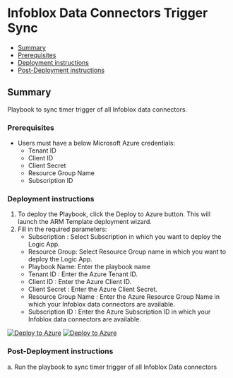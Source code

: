 # Infoblox Data Connectors Trigger Sync

* [Summary](#Summary)
* [Prerequisites](#Prerequisites)
* [Deployment instructions](#Deployment-instructions)
* [Post-Deployment instructions](#Post-Deployment-instructions)
        

## Summary<a name="Summary"></a>

Playbook to sync timer trigger of all Infoblox data connectors.

### Prerequisites<a name="Prerequisites"></a>

* Users must have a below Microsoft Azure credentials:
    * Tenant ID
    * Client ID
    * Client Secret 
    * Resource Group Name
    * Subscription ID

### Deployment instructions<a name="Deployment-instructions"></a>

1. To deploy the Playbook, click the Deploy to Azure button. This will launch the ARM Template deployment wizard.
2. Fill in the required parameters:
    * Subscription : Select Subscription in which you want to deploy the Logic App.
    * Resource Group: Select Resource Group name in which you want to deploy the Logic App.
    * Playbook Name: Enter the playbook name
    * Tenant ID : Enter the Azure Tenant ID.
    * Client ID : Enter the Azure Client ID.
    * Client Secret : Enter the Azure Client Secret.
    * Resource Group Name : Enter the Azure Resource Group Name in which your Infoblox data connectors are available.
    * Subscription ID : Enter the Azure Subscription ID in which your Infoblox data connectors are available.

[![Deploy to Azure](https://aka.ms/deploytoazurebutton)](https%3A%2F%2Fportal.azure.com%2F%23create%2FMicrosoft.Template%2Furi%2Fhttps%3A%2F%2Fraw.githubusercontent.com%2FAzure%2FAzure-Sentinel%2Fmaster%2FSolutions%2FInfoblox%2FPlaybooks%2FInfoblox%20Data%20Connector%20Trigger%20Sync%2Fazuredeploy.json) [![Deploy to Azure](https://aka.ms/deploytoazuregovbutton)](https%3A%2F%2Fportal.azure.us%2F%23create%2FMicrosoft.Template%2Furi%2Fhttps%3A%2F%2Fraw.githubusercontent.com%2FAzure%2FAzure-Sentinel%2Fmaster%2FSolutions%2FInfoblox%2FPlaybooks%2FInfoblox%20Data%20Connectors%20Trigger%20Sync%2Fazuredeploy.json)

### Post-Deployment instructions<a name="Post-Deployment-instructions"></a>

a. Run the playbook to sync timer trigger of all Infoblox Data connectors

